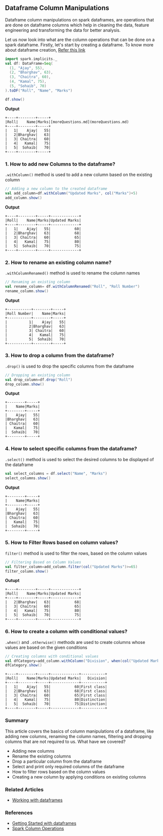 ## Dataframe Column Manipulations

Dataframe column manipulations on spark dataframes, are operations that are done on dataframe columns which help in cleaning the data, feature engineering and transforming the data for better analysis.

Let us now look into what are the column operations that can be done on a spark dataframe.
Firstly, let's start by creating a dataframe. To know more about dataframe creation, [Refer this link](dataframe.md)

```scala
import spark.implicits._
val df: DataFrame=Seq(
  (1, "Ajay", 55),
  (2, "Bharghav", 63),
  (3, "Chaitra", 60),
  (4, "Kamal", 75),
  (5, "Sohaib", 70)
).toDF("Roll", "Name", "Marks")

df.show()
```

**Output**
```text
+----+--------+-----+
|Roll|    Name|Marks|[moreQuestions.md](moreQuestions.md)
+----+--------+-----+
|   1|    Ajay|   55|
|   2|Bharghav|   63|
|   3| Chaitra|   60|
|   4|   Kamal|   75|
|   5|  Sohaib|   70|
+----+--------+-----+
```

### 1. How to add new Columns to the dataframe?
`.withColumn()` method is used to add a new column based on the existing column
```scala
// Adding a new column to the created dataframe
val add_column=df.withColumn("Updated Marks", col("Marks")+5)
add_column.show()
```
**Output**
```text
+----+--------+-----+-------------+
|Roll|    Name|Marks|Updated Marks|
+----+--------+-----+-------------+
|   1|    Ajay|   55|           60|
|   2|Bharghav|   63|           68|
|   3| Chaitra|   60|           65|
|   4|   Kamal|   75|           80|
|   5|  Sohaib|   70|           75|
+----+--------+-----+-------------+
```

### 2. How to rename an existing column name?
`.withColumnRenamed()` method is used to rename the column names
```scala
// Renaming an existing column
val rename_column= df.withColumnRenamed("Roll", "Roll Number")
rename_column.show()
```
**Output**
```text
+-----------+--------+-----+
|Roll Number|    Name|Marks|
+-----------+--------+-----+
|          1|    Ajay|   55|
|          2|Bharghav|   63|
|          3| Chaitra|   60|
|          4|   Kamal|   75|
|          5|  Sohaib|   70|
+-----------+--------+-----+
```

### 3. How to drop a column from the dataframe?
`.drop()` is used to drop the specific columns from the dataframe
```scala
// Dropping an existing column
val drop_column=df.drop("Roll")
drop_column.show()
```
**Output**
```text
+--------+-----+
|    Name|Marks|
+--------+-----+
|    Ajay|   55|
|Bharghav|   63|
| Chaitra|   60|
|   Kamal|   75|
|  Sohaib|   70|
+--------+-----+
```

### 4. How to select specific columns from the dataframe?
`.select()` method is used to select the desired columns to be displayed of the dataframe
```scala
val select_columns = df.select("Name", "Marks")
select_columns.show()
```
**Output**
```text
+--------+-----+
|    Name|Marks|
+--------+-----+
|    Ajay|   55|
|Bharghav|   63|
| Chaitra|   60|
|   Kamal|   75|
|  Sohaib|   70|
+--------+-----+
```

### 5. How to Filter Rows based on column values?
`filter()` method is used to filter the rows, based on the column values
```scala
// Filtering Based on Column Values
val filter_column=add_column.filter(col("Updated Marks")>=65)
filter_column.show()
```
**Outupt**
```text
+----+--------+-----+-------------+
|Roll|    Name|Marks|Updated Marks|
+----+--------+-----+-------------+
|   2|Bharghav|   63|           68|
|   3| Chaitra|   60|           65|
|   4|   Kamal|   75|           80|
|   5|  Sohaib|   70|           75|
+----+--------+-----+-------------+
```

### 6. How to create a column with conditional values?
`.when()` and `.otherwise()` methods are used to create columns whose values are based on the given conditions
```scala
// Creating columns with conditional values
val dfCategory=add_column.withColumn("Division", when(col("Updated Marks")>70, "Distinction").otherwise("First class"))
dfCategory.show()
```
```text
+----+--------+-----+-------------+-----------+
|Roll|    Name|Marks|Updated Marks|   Division|
+----+--------+-----+-------------+-----------+
|   1|    Ajay|   55|           60|First class|
|   2|Bharghav|   63|           68|First class|
|   3| Chaitra|   60|           65|First class|
|   4|   Kamal|   75|           80|Distinction|
|   5|  Sohaib|   70|           75|Distinction|
+----+--------+-----+-------------+-----------+
```

### Summary
This article covers the basics of column manipulations of a dataframe, like adding new columns, renaming the column names, filtering and dropping columns that are not required to us.
What have we covered?
- Adding new columns
- Rename the existing columns
- Drop a particular column from the dataframe
- Select and print only required columns of the dataframe
- How to filter rows based on the column values
- Creating a new column by applying conditions on existing columns

### Related Articles
- [Working with dataframes](dataframe.md)

### References
- [Getting Started with dataframes](https://www.databricks.com/spark/getting-started-with-apache-spark/dataframes)
- [Spark Column Operations](https://spark.apache.org/docs/3.5.1/api/java/org/apache/spark/sql/Column.html)



